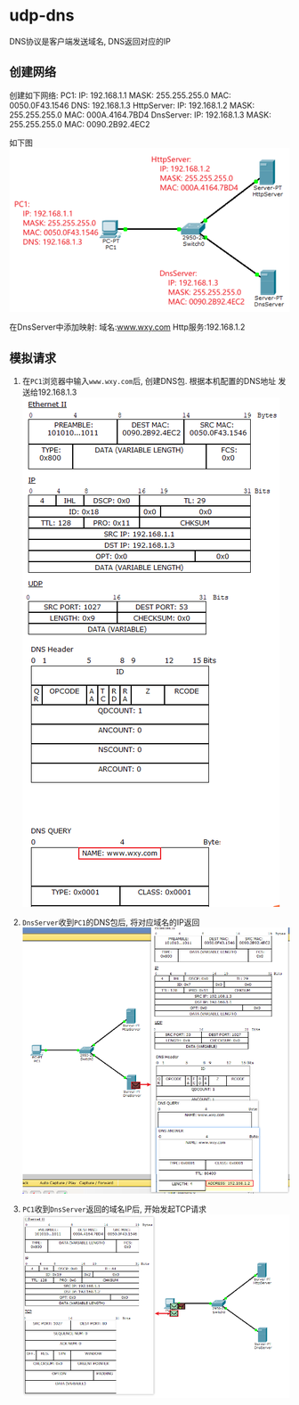 # udp-dns

DNS协议是客户端发送域名, DNS返回对应的IP

## 创建网络
创建如下网络:
PC1:
    IP: 192.168.1.1
    MASK: 255.255.255.0
    MAC: 0050.0F43.1546
    DNS: 192.168.1.3
HttpServer:
    IP: 192.168.1.2
    MASK: 255.255.255.0
    MAC: 000A.4164.7BD4
DnsServer:
    IP: 192.168.1.3
    MASK: 255.255.255.0
    MAC: 0090.2B92.4EC2

如下图
![](./udp-dns/1.png)

在DnsServer中添加映射: 域名:www.wxy.com  Http服务:192.168.1.2

## 模拟请求

1. 在`PC1`浏览器中输入`www.wxy.com`后, 创建DNS包. 根据本机配置的DNS地址 发送给192.168.1.3
![](./udp-dns/2.png)

2. `DnsServer`收到`PC1`的DNS包后, 将对应域名的IP返回
![](./udp-dns/3.png)

3. `PC1`收到`DnsServer`返回的域名IP后, 开始发起TCP请求
![](./udp-dns/4.png)